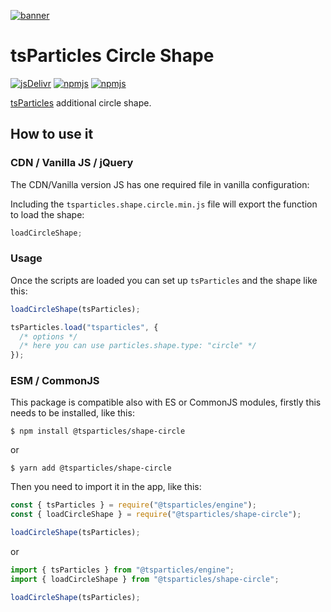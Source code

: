 [![banner](https://particles.js.org/images/banner2.png)](https://particles.js.org)

# tsParticles Circle Shape

[![jsDelivr](https://data.jsdelivr.com/v1/package/npm/@tsparticles/shape-circle/badge)](https://www.jsdelivr.com/package/npm/@tsparticles/shape-circle)
[![npmjs](https://badge.fury.io/js/@tsparticles/shape-circle.svg)](https://www.npmjs.com/package/@tsparticles/shape-circle)
[![npmjs](https://img.shields.io/npm/dt/@tsparticles/shape-circle)](https://www.npmjs.com/package/@tsparticles/shape-circle)

[tsParticles](https://github.com/matteobruni/tsparticles) additional circle shape.

## How to use it

### CDN / Vanilla JS / jQuery

The CDN/Vanilla version JS has one required file in vanilla configuration:

Including the `tsparticles.shape.circle.min.js` file will export the function to load the shape:

```javascript
loadCircleShape;
```

### Usage

Once the scripts are loaded you can set up `tsParticles` and the shape like this:

```javascript
loadCircleShape(tsParticles);

tsParticles.load("tsparticles", {
  /* options */
  /* here you can use particles.shape.type: "circle" */
});
```

### ESM / CommonJS

This package is compatible also with ES or CommonJS modules, firstly this needs to be installed, like this:

```shell
$ npm install @tsparticles/shape-circle
```

or

```shell
$ yarn add @tsparticles/shape-circle
```

Then you need to import it in the app, like this:

```javascript
const { tsParticles } = require("@tsparticles/engine");
const { loadCircleShape } = require("@tsparticles/shape-circle");

loadCircleShape(tsParticles);
```

or

```javascript
import { tsParticles } from "@tsparticles/engine";
import { loadCircleShape } from "@tsparticles/shape-circle";

loadCircleShape(tsParticles);
```
